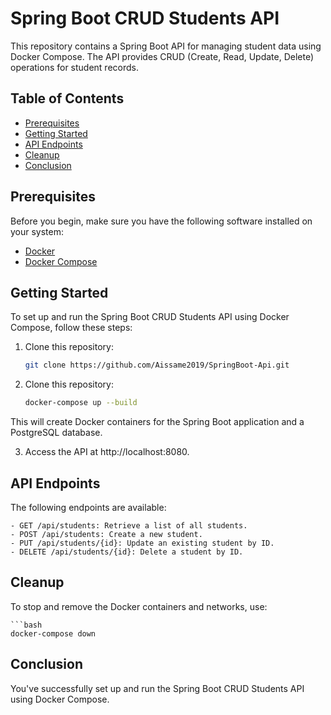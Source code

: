 # Spring Boot CRUD Students API

This repository contains a Spring Boot API for managing student data using Docker Compose. The API provides CRUD (Create, Read, Update, Delete) operations for student records.

## Table of Contents

- [Prerequisites](#prerequisites)
- [Getting Started](#getting-started)
- [API Endpoints](#api-endpoints)
- [Cleanup](#cleanup)
- [Conclusion](#conclusion)

## Prerequisites

Before you begin, make sure you have the following software installed on your system:

- [Docker](https://docs.docker.com/get-docker/)
- [Docker Compose](https://docs.docker.com/compose/install/)

## Getting Started

To set up and run the Spring Boot CRUD Students API using Docker Compose, follow these steps:

1. Clone this repository:

   ```bash
   git clone https://github.com/Aissame2019/SpringBoot-Api.git

2. Clone this repository:

    ```bash
    docker-compose up --build

This will create Docker containers for the Spring Boot application and a PostgreSQL database.

3. Access the API at http://localhost:8080.

    
## API Endpoints
The following endpoints are available:

    - GET /api/students: Retrieve a list of all students.
    - POST /api/students: Create a new student.
    - PUT /api/students/{id}: Update an existing student by ID.
    - DELETE /api/students/{id}: Delete a student by ID.


## Cleanup
To stop and remove the Docker containers and networks, use:

    ```bash
    docker-compose down



## Conclusion
You've successfully set up and run the Spring Boot CRUD Students API using Docker Compose.